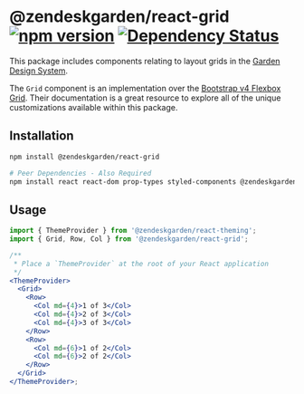 # @zendeskgarden/react-grid [![npm version](https://img.shields.io/npm/v/@zendeskgarden/react-grid.svg?style=flat-square)](https://www.npmjs.com/package/@zendeskgarden/react-grid) [![Dependency Status](https://img.shields.io/david/zendeskgarden/react-components.svg?path=packages/grid&style=flat-square)](https://david-dm.org/zendeskgarden/react-components?path=packages/grid) <!-- markdownlint-disable -->

<!-- markdownlint-enable -->

This package includes components relating to layout grids in the
[Garden Design System](https://zendeskgarden.github.io/).

The `Grid` component is an implementation over the
[Bootstrap v4 Flexbox Grid](http://getbootstrap.com/docs/4.0/layout/overview/).
Their documentation is a great resource to explore all of the unique customizations
available within this package.

## Installation

```sh
npm install @zendeskgarden/react-grid

# Peer Dependencies - Also Required
npm install react react-dom prop-types styled-components @zendeskgarden/react-theming
```

## Usage

```jsx static
import { ThemeProvider } from '@zendeskgarden/react-theming';
import { Grid, Row, Col } from '@zendeskgarden/react-grid';

/**
 * Place a `ThemeProvider` at the root of your React application
 */
<ThemeProvider>
  <Grid>
    <Row>
      <Col md={4}>1 of 3</Col>
      <Col md={4}>2 of 3</Col>
      <Col md={4}>3 of 3</Col>
    </Row>
    <Row>
      <Col md={6}>1 of 2</Col>
      <Col md={6}>2 of 2</Col>
    </Row>
  </Grid>
</ThemeProvider>;
```
